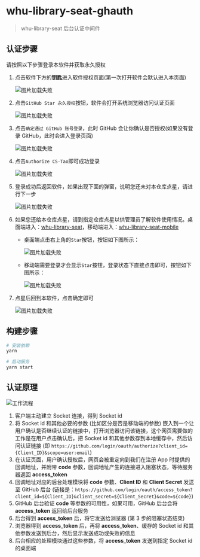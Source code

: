 # whu-library-seat-ghauth

> whu-library-seat 后台认证中间件

## 认证步骤

请按照以下步骤登录本软件并获取永久授权

1. 点击软件下方的**钥匙**进入软件授权页面(第一次打开软件会默认进入本页面)

    ![图片加载失败](https://raw.githubusercontent.com/CS-Tao/github-content/master/contents/github/whu-library-seat/OAuth/1.png)

1. 点击`GitHub Star 永久授权`按钮，软件会打开系统浏览器访问认证页面

    ![图片加载失败](https://raw.githubusercontent.com/CS-Tao/github-content/master/contents/github/whu-library-seat/OAuth/3.png)

1. 点击`确定通过 GitHub 账号登录`，此时 GitHub 会让你确认是否授权(如果没有登录 GitHub，此时会进入登录页面)

    ![图片加载失败](https://raw.githubusercontent.com/CS-Tao/github-content/master/contents/github/whu-library-seat/OAuth/4.png)

1. 点击`Authorize CS-Tao`即可成功登录

    ![图片加载失败](https://raw.githubusercontent.com/CS-Tao/github-content/master/contents/github/whu-library-seat/OAuth/5.png)

1. 登录成功后返回软件，如果出现下面的弹窗，说明您还未对本仓库点星，请进行下一步

    ![图片加载失败](https://raw.githubusercontent.com/CS-Tao/github-content/master/contents/github/whu-library-seat/OAuth/5.1.png)

1. 如果您还给本仓库点星，请到指定仓库点星以供管理员了解软件使用情况。桌面端进入：[whu-library-seat](https://github.com/CS-Tao/whu-library-seat)，移动端进入：[whu-library-seat-mobile](https://github.com/CS-Tao/whu-library-seat-mobile)

    - 桌面端点击右上角的`Star`按钮，按钮如下图所示：

        ![图片加载失败](https://raw.githubusercontent.com/CS-Tao/github-content/master/contents/github/whu-library-seat/OAuth/5.2.png)

    - 移动端需要登录才会显示`Star`按钮，登录状态下直接点击即可，按钮如下图所示：
    
        ![图片加载失败](https://raw.githubusercontent.com/CS-Tao/github-content/master/contents/github/whu-library-seat/OAuth/5.3.png)

1. 点星后回到本软件，点击确定即可

    ![图片加载失败](https://raw.githubusercontent.com/CS-Tao/github-content/master/contents/github/whu-library-seat/OAuth/6.png)

## 构建步骤

```bash
# 安装依赖
yarn

# 启动服务
yarn start
```

## 认证原理

![工作流程](https://raw.githubusercontent.com/CS-Tao/github-content/master/contents/blog/image/others/github-oauth-flow.png)

1. 客户端主动建立 Socket 连接，得到 Socket id
1. 将 Socket id 和其他必要的参数 (比如区分是否是移动端的参数) 嵌入到一个让用户确认是否继续认证的链接中，打开浏览器访问该链接，这个网页需要做的工作是在用户点击确认后，把 Socket id 和其他参数存到本地缓存中，然后访问认证链接
(即 `https://github.com/login/oauth/authorize?client_id={Client_ID}&scope=user:email`)
1. 在认证页面，用户确认授权后，网页会被重定向到我们在注册 App 时提供的回调地址，并附带 **code** 参数，回调地址产生的连接进入阻塞状态，等待服务器返回 **access_token**
1. 回调地址对应的后台处理模块将 **code** 参数、**Client ID** 和 **Client Secret** 发送至 GitHub 后台
(链接是：`https://github.com/login/oauth/access_token?client_id=${Client_ID}&client_secret=${Client_Secret}&code=${code}`)
1. GitHub 后台验证 **code** 等参数的可用性，如果可用，GitHub 后台会将 **access_token** 返回给后台服务
1. 后台得到 **access_token** 后，将它发送给浏览器 (第 3 步的阻塞状态结束)
1. 浏览器得到 **access_token** 后，再将 **access_token**、缓存的 Socket id 和其他参数发送到后台，然后显示发送成功或失败的信息
1. 后台相应的处理模块通过这些参数，将 **access_token** 发送到指定 Socket id 的桌面端
